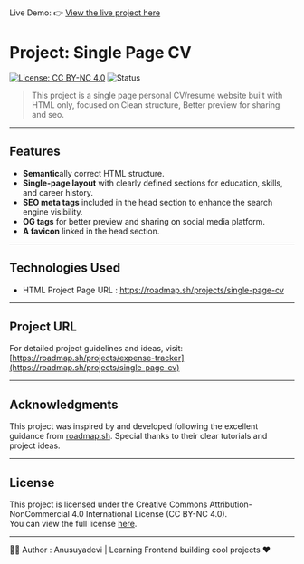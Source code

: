 Live Demo: 👉 [View the live project here](https://anu-techie.github.io/CV-single-page/)

# **Project:** Single Page CV
[![License: CC BY-NC 4.0](https://img.shields.io/badge/License-CC%20BY--NC%204.0-lightgrey)](https://creativecommons.org/licenses/by-nc/4.0/)
![Status](https://img.shields.io/badge/status-active-brightgreen)

>This project is a single page personal CV/resume website built with HTML only, focused on Clean structure, Better preview for sharing and seo.

---

## Features
  - **Semantic**ally correct HTML structure.
  - **Single-page layout** with clearly defined sections for education, skills, and career history.
  - **SEO meta tags** included in the head section to enhance the search engine visibility.
  - **OG tags** for better preview and sharing on social media platform.
  - **A favicon** linked in the head section.

---

## Technologies Used
  - HTML
Project Page URL : https://roadmap.sh/projects/single-page-cv

---

## Project URL

For detailed project guidelines and ideas, visit:
[https://roadmap.sh/projects/expense-tracker](https://roadmap.sh/projects/single-page-cv)

---

## Acknowledgments

This project was inspired by and developed following the excellent guidance from [roadmap.sh](https://roadmap.sh). Special thanks to their clear tutorials and project ideas.

---

## License

This project is licensed under the Creative Commons Attribution-NonCommercial 4.0 International License (CC BY-NC 4.0).  
You can view the full license [here](https://creativecommons.org/licenses/by-nc/4.0/).

---

🙋‍♀️ Author : Anusuyadevi |   Learning Frontend building cool projects ❤️
